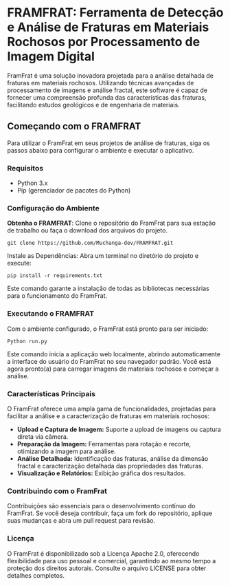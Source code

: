 # FRAMFRAT: Ferramenta de Detecção e Análise de Fraturas em Materiais Rochosos por Processamento de Imagem Digital

FramFrat é uma solução inovadora projetada para a análise detalhada de fraturas em materiais rochosos. Utilizando técnicas avançadas de processamento de imagens e análise fractal, este software é capaz de fornecer uma compreensão profunda das características das fraturas, facilitando estudos geológicos e de engenharia de materiais.

## Começando com o FRAMFRAT

Para utilizar o FramFrat em seus projetos de análise de fraturas, siga os passos abaixo para configurar o ambiente e executar o aplicativo.

### Requisitos

- Python 3.x
- Pip (gerenciador de pacotes do Python)

### Configuração do Ambiente

**Obtenha o FRAMFRAT**: Clone o repositório do FramFrat para sua estação de trabalho ou faça o download dos arquivos do projeto.

   `git clone https://github.com/Muchanga-dev/FRAMFRAT.git`
   
Instale as Dependências: Abra um terminal no diretório do projeto e execute:

 `pip install -r requirements.txt`
 
Este comando garante a instalação de todas as bibliotecas necessárias para o funcionamento do FramFrat.

### Executando o FRAMFRAT
Com o ambiente configurado, o FramFrat está pronto para ser iniciado:

`Python run.py`
   
Este comando inicia a aplicação web localmente, abrindo automaticamente a interface do usuário do FramFrat no seu navegador padrão. Você está agora pronto(a) para carregar imagens de materiais rochosos e começar a análise.

### Características Principais
O FramFrat oferece uma ampla gama de funcionalidades, projetadas para facilitar a análise e a caracterização de fraturas em materiais rochosos:

- **Upload e Captura de Imagem:** Suporte a upload de imagens ou captura direta via câmera.
- **Preparação da Imagem:** Ferramentas para rotação e recorte, otimizando a imagem para análise.
- **Análise Detalhada:** Identificação das fraturas, análise da dimensão fractal e caracterização detalhada das propriedades das fraturas.
- **Visualização e Relatórios:** Exibição gráfica dos resultados.

### Contribuindo com o FramFrat
Contribuições são essenciais para o desenvolvimento contínuo do FramFrat. Se você deseja contribuir, faça um fork do repositório, aplique suas mudanças e abra um pull request para revisão.

### Licença
O FramFrat é disponibilizado sob a Licença Apache 2.0, oferecendo flexibilidade para uso pessoal e comercial, garantindo ao mesmo tempo a proteção dos direitos autorais. Consulte o arquivo LICENSE para obter detalhes completos.


